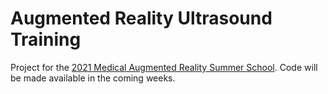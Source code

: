 # Augmented Reality Ultrasound Training
Project for the [2021 Medical Augmented Reality Summer School](https://medicalaugmentedreality.org/). Code will be made available in the coming weeks.
